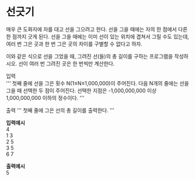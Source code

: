 # 선긋기

매우 큰 도화지에 자를 대고 선을 그으려고 한다. 선을 그을 때에는 자의 한 점에서 다른 한 점까지 긋게 된다. 선을 그을 때에는 이미 선이 있는 위치에 겹쳐서 그릴 수도 있는데, 여러 번 그은 곳과 한 번 그은 곳의 차이를 구별할 수 없다고 하자.  

이와 같은 식으로 선을 그었을 때, 그려진 선(들)의 총 길이를 구하는 프로그램을 작성하시오. 선이 여러 번 그려진 곳은 한 번씩만 계산한다.  
  
입력   
'''
첫째 줄에 선을 그은 횟수 N(1≤N≤1,000,000)이 주어진다. 다음 N개의 줄에는 선을 그을 때 선택한 두 점이 주어진다. 선택한 지점은 -1,000,000,000 이상 1,000,000,000 이하의 정수이다.
'''
  
  출력
'''
첫째 줄에 그은 선의 총 길이를 출력한다.
'''  
  
**입력예시**  
4   
1 3  
2 5  
3 5  
6 7   
  
**출력예시**  
5